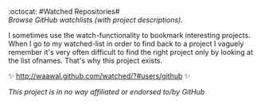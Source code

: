 :octocat: #Watched Repositories#  
_Browse GitHub watchlists (with project descriptions)._

I sometimes use the watch-functionality to bookmark interesting projects. When I go to my watched-list in order to find back to a project I vaguely remember it's very often difficult to find the right project only by looking at the list ofnames. That's why this project exists.

:sparkles: http://waawal.github.com/watched/?#users/github :sparkles:

*This project is in no way affiliated or endorsed to/by GitHub*
